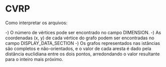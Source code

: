 # CVRP

Como interpretar os arquivos:

-) O número de vértices pode ser encontrado no campo DIMENSION.
-) As coordenadas (x, y) de cada vértice do grafo podem ser encontradas no campo DISPLAY_DATA_SECTION
-) Os grafos representados nas istâncias são completos e não-orientados, e o valor de cada aresta é dado pela distância euclidiana entre os dois pontos, arredondando o valor resultante para o inteiro mais próximo.
